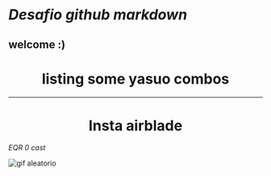 # ___Desafio github markdown___
## **welcome :)**

###  <h1  align="center"> listing some yasuo combos </h1> 
-----------------   

###  <h1  align="center"> Insta airblade </h1> 
*EQR 0 cast*

![gif aleatorio](https://pa1.aminoapps.com/6801/8362c465e608b2eeccbacac856aa19d4a7e84eff_hq.gif)
